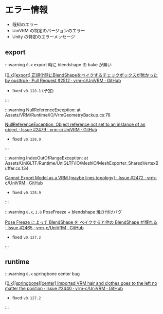 # エラー情報

- 既知のエラー
- UniVRM の特定のバージョンのエラー
- Unity の特定のエラーメッセージ

## export

:::warning `0.x` export 時に blendshape の bake が無い

[\[0.x\]\[export\] 正規化時にBlendShapeをベイクするチェックボックスが無かった by ousttrue · Pull Request #2512 · vrm-c/UniVRM · GitHub](https://github.com/vrm-c/UniVRM/pull/2512)

- fixed `v0.128.1` (予定)

:::

:::warning NullReferenceException: at Assets/VRM/Runtime/IO/VrmGeometryBackup.cs:76

[NullReferenceException: Object reference not set to an instance of an object · Issue #2479 · vrm-c/UniVRM · GitHub](https://github.com/vrm-c/UniVRM/issues/2479)

- fixed `v0.128.0`

:::

:::warning IndexOutOfRangeException: at Assets/UniGLTF/Runtime/UniGLTF/IO/MeshIO/MeshExporter_SharedVertexBuffer.cs:134

[Cannot Export Model as a VRM \[maybe lines topology\] · Issue #2472 · vrm-c/UniVRM · GitHub](https://github.com/vrm-c/UniVRM/issues/2472)

- fixed `v0.128.0`

:::

:::warning `0.x`, `1.0` PoseFreeze + blendshape 焼き付けバグ

[Pose Freeze によって BlendShape を ベイクすると他の BlendShape が壊れる · Issue #2465 · vrm-c/UniVRM · GitHub](https://github.com/vrm-c/UniVRM/issues/2465)

- fixed `v0.127.2`

:::

## runtime

:::warning `0.x` springbone center bug

[\[0.x\]\[springbone\]\[center\] Imported VRM hair and clothes goes to the left no matter the position · Issue #2440 · vrm-c/UniVRM · GitHub](https://github.com/vrm-c/UniVRM/issues/2440)

- fixed `v0.127.2`

:::
